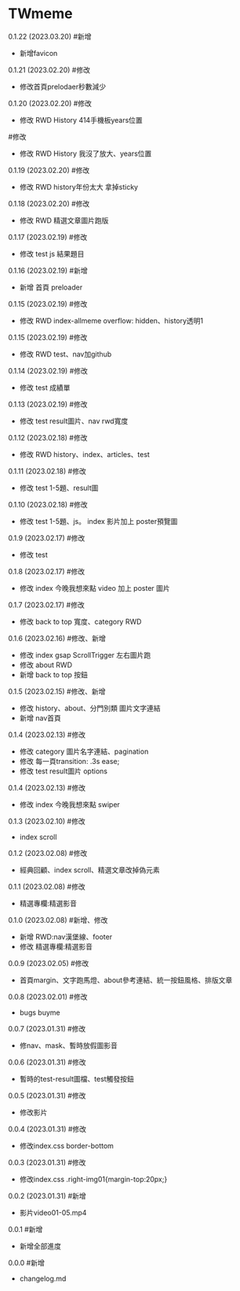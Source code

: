 # TWmeme
0.1.22 (2023.03.20)
#新增
- 新增favicon

0.1.21 (2023.02.20)
#修改
- 修改首頁prelodaer秒數減少

0.1.20 (2023.02.20)
#修改
- 修改 RWD History 414手機板years位置

#修改
- 修改 RWD History 我沒了放大、years位置

0.1.19 (2023.02.20)
#修改
- 修改 RWD history年份太大 拿掉sticky

0.1.18 (2023.02.20)
#修改
- 修改 RWD 精選文章圖片跑版

0.1.17 (2023.02.19)
#修改
- 修改 test js 結果題目

0.1.16 (2023.02.19)
#新增 
- 新增 首頁 preloader

0.1.15 (2023.02.19)
#修改
- 修改 RWD index-allmeme overflow: hidden、history透明1

0.1.15 (2023.02.19)
#修改
- 修改 RWD test、nav加github

0.1.14 (2023.02.19)
#修改 
- 修改 test 成績單

0.1.13 (2023.02.19)
#修改
- 修改 test result圖片、nav rwd寬度

0.1.12 (2023.02.18)
#修改
- 修改 RWD history、index、articles、test

0.1.11 (2023.02.18)
#修改
- 修改 test 1-5題、result圖

0.1.10 (2023.02.18)
#修改
- 修改 test 1-5題、js。 index 影片加上 poster預覽圖

0.1.9 (2023.02.17)
#修改 
- 修改 test

0.1.8 (2023.02.17)
#修改 
- 修改 index 今晚我想來點 video 加上 poster 圖片

0.1.7 (2023.02.17)
#修改
- 修改 back to top 寬度、category RWD


0.1.6 (2023.02.16)
#修改、新增
- 修改 index gsap ScrollTrigger 左右圖片跑
- 修改 about RWD
- 新增 back to top 按鈕

0.1.5 (2023.02.15)
#修改、新增
- 修改 history、about、分門別類 圖片文字連結
- 新增 nav首頁

0.1.4 (2023.02.13)
#修改 
- 修改 category 圖片名字連結、pagination
- 修改 每一頁transition: .3s ease;
- 修改 test result圖片 options

0.1.4 (2023.02.13)
#修改 
- 修改 index 今晚我想來點 swiper

0.1.3 (2023.02.10)
#修改 
- index scroll

0.1.2 (2023.02.08)
#修改 
- 經典回顧、index scroll、精選文章改掉偽元素

0.1.1 (2023.02.08)
#修改 
- 精選專欄:精選影音

0.1.0 (2023.02.08)
#新增、修改
- 新增 RWD:nav漢堡線、footer
- 修改 精選專欄:精選影音

0.0.9 (2023.02.05)
#修改
- 首頁margin、文字跑馬燈、about參考連結、統一按鈕風格、排版文章

0.0.8 (2023.02.01)
#修改
- bugs buyme 

0.0.7 (2023.01.31)
#修改
- 修nav、mask、暫時放假圖影音

0.0.6 (2023.01.31)
#修改
- 暫時的test-result圖檔、test觸發按鈕

0.0.5 (2023.01.31)
#修改
- 修改影片

0.0.4 (2023.01.31)
#修改
- 修改index.css border-bottom

0.0.3 (2023.01.31)
#修改
- 修改index.css .right-img01{margin-top:20px;}

0.0.2 (2023.01.31)
#新增
- 影片video01-05.mp4

0.0.1
#新增
- 新增全部進度

0.0.0
#新增
- changelog.md
